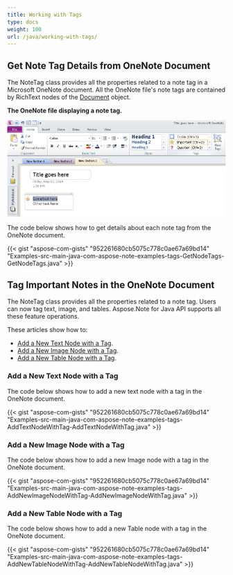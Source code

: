 ```yaml
---
title: Working with Tags
type: docs
weight: 100
url: /java/working-with-tags/
---
```


## **Get Note Tag Details from OneNote Document**
The NoteTag class provides all the properties related to a note tag in a Microsoft OneNote document. All the OneNote file's note tags are contained by RichText nodes of the [Document](https://apireference.aspose.com/note/java/com.aspose.note/Document) object.

**The OneNote file displaying a note tag.** 

![todo:image_alt_text](working-with-tags_1.png)

The code below shows how to get details about each note tag from the OneNote document.

{{< gist "aspose-com-gists" "952261680cb5075c778c0ae67a69bd14" "Examples-src-main-java-com-aspose-note-examples-tags-GetNodeTags-GetNodeTags.java" >}}


## **Tag Important Notes in the OneNote Document**
The NoteTag class provides all the properties related to a note tag. Users can now tag text, image, and tables. Aspose.Note for Java API supports all these feature operations.

These articles show how to:

- [Add a New Text Node with a Tag](/note/java/working-with-tags/#add-a-new-text-node-with-a-tag).
- [Add a New Image Node with a Tag](/note/java/working-with-tags/#add-a-new-image-node-with-a-tag).
- [Add a New Table Node with a Tag](/note/java/working-with-tags/#add-a-new-table-node-with-a-tag).
### **Add a New Text Node with a Tag**
The code below shows how to add a new text node with a tag in the OneNote document.

{{< gist "aspose-com-gists" "952261680cb5075c778c0ae67a69bd14" "Examples-src-main-java-com-aspose-note-examples-tags-AddTextNodeWithTag-AddTextNodeWithTag.java" >}}
### **Add a New Image Node with a Tag**
The code below shows how to add a new Image node with a tag in the OneNote document.

{{< gist "aspose-com-gists" "952261680cb5075c778c0ae67a69bd14" "Examples-src-main-java-com-aspose-note-examples-tags-AddNewImageNodeWithTag-AddNewImageNodeWithTag.java" >}}
### **Add a New Table Node with a Tag**
The code below shows how to add a new Table node with a tag in the OneNote document.

{{< gist "aspose-com-gists" "952261680cb5075c778c0ae67a69bd14" "Examples-src-main-java-com-aspose-note-examples-tags-AddNewTableNodeWithTag-AddNewTableNodeWithTag.java" >}}

